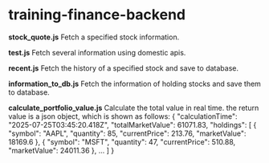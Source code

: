 # training-finance-backend

**stock_quote.js** Fetch a specified stock information.

**test.js** Fetch several information using domestic apis.

**recent.js** Fetch the history of a specified stock and save to database.

**information_to_db.js** Fetch the information of holding stocks and save them to database.

**calculate_portfolio_value.js** Calculate the total value in real time.
the return value is a json object, which is shown as follows:
{
  "calculationTime": "2025-07-25T03:45:20.418Z",
  "totalMarketValue": 61071.83,
  "holdings": [
    {
      "symbol": "AAPL",
      "quantity": 85,
      "currentPrice": 213.76,
      "marketValue": 18169.6
    },
    {
      "symbol": "MSFT",
      "quantity": 47,
      "currentPrice": 510.88,
      "marketValue": 24011.36
    },
    ...
  ]
}
